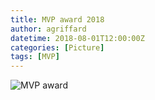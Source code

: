 ```yaml
---
title: MVP award 2018
author: agriffard
datetime: 2018-08-01T12:00:00Z
categories: [Picture]
tags: [MVP]
---
```


![MVP award](/assets/blog/Microsoft-Most-Valuable-Professional/mvp2018.jpg)
